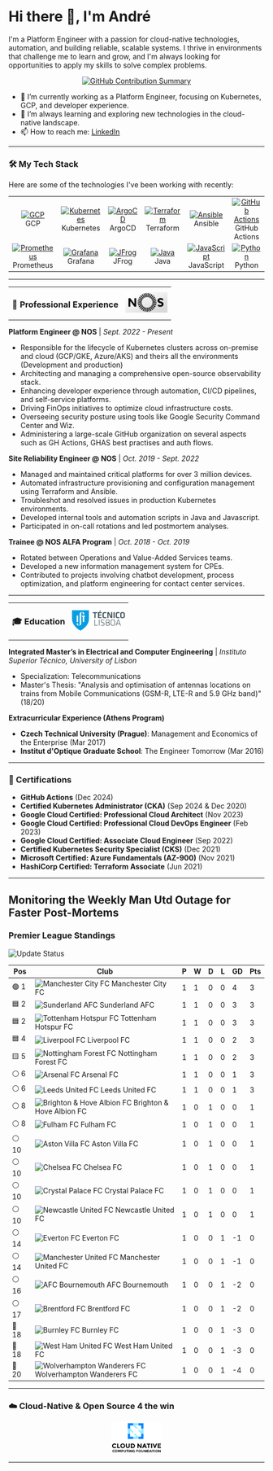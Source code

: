 # Hi there 👋, I'm André

I'm a Platform Engineer with a passion for cloud-native technologies, automation, and building reliable, scalable systems. I thrive in environments that challenge me to learn and grow, and I'm always looking for opportunities to apply my skills to solve complex problems.

<p align="center">
  <a href="https://github.com/andregribeiro">
    <img src="https://github-profile-summary-cards.vercel.app/api/cards/profile-details?username=andregribeiro&theme=radical" alt="GitHub Contribution Summary" />
  </a>
</p>

- 🔭 I’m currently working as a Platform Engineer, focusing on Kubernetes, GCP, and developer experience.
- 🌱 I’m always learning and exploring new technologies in the cloud-native landscape.
- 📫 How to reach me: [LinkedIn](https://www.linkedin.com/in/andr%C3%A9--ribeiro/)

---

### 🛠️ My Tech Stack

Here are some of the technologies I've been working with recently:

<table>
  <tr>
    <td align="center" width="96">
      <a href="#-cloud--orchestration">
        <img src="https://cdn.jsdelivr.net/gh/devicons/devicon/icons/googlecloud/googlecloud-original.svg" width="48" height="48" alt="GCP" />
      </a>
      <br>GCP
    </td>
    <td align="center" width="96">
      <a href="#-cloud--orchestration">
        <img src="https://cdn.jsdelivr.net/gh/devicons/devicon/icons/kubernetes/kubernetes-plain.svg" width="48" height="48" alt="Kubernetes" />
      </a>
      <br>Kubernetes
    </td>
    <td align="center" width="96">
      <a href="#-cicd--devops">
        <img src="https://cdn.jsdelivr.net/gh/devicons/devicon/icons/argocd/argocd-original.svg" width="48" height="48" alt="ArgoCD" />
      </a>
      <br>ArgoCD
    </td>
    <td align="center" width="96">
      <a href="#-cloud--orchestration">
        <img src="https://cdn.jsdelivr.net/gh/devicons/devicon/icons/terraform/terraform-original.svg" width="48" height="48" alt="Terraform" />
      </a>
      <br>Terraform
    </td>
    <td align="center" width="96">
      <a href="#-cloud--orchestration">
        <img src="https://cdn.jsdelivr.net/gh/devicons/devicon/icons/ansible/ansible-original.svg" width="48" height="48" alt="Ansible" />
      </a>
      <br>Ansible
    </td>
     <td align="center" width="96">
      <a href="#-cicd--devops">
        <img src="https://cdn.jsdelivr.net/gh/devicons/devicon/icons/github/github-original.svg" width="48" height="48" alt="GitHub Actions" />
      </a>
      <br>GitHub Actions
    </td>
  </tr>
  <tr>
   <td align="center" width="96">
      <a href="#-observability">
        <img src="https://cdn.jsdelivr.net/gh/devicons/devicon/icons/prometheus/prometheus-original.svg" width="48" height="48" alt="Prometheus" />
      </a>
      <br>Prometheus
    </td>
    <td align="center" width="96">
      <a href="#-observability">
        <img src="https://cdn.jsdelivr.net/gh/devicons/devicon/icons/grafana/grafana-original.svg" width="48" height="48" alt="Grafana" />
      </a>
      <br>Grafana
    </td>
     <td align="center" width="96">
      <a href="#-cicd--devops">
        <img src="https://www.vectorlogo.zone/logos/jfrog/jfrog-icon.svg" width="48" height="48" alt="JFrog" />
      </a>
      <br>JFrog
    </td>
    <td align="center" width="96">
      <a href="#-programming">
        <img src="https://cdn.jsdelivr.net/gh/devicons/devicon/icons/java/java-original.svg" width="48" height="48" alt="Java" />
      </a>
      <br>Java
    </td>
    <td align="center" width="96">
      <a href="#-programming">
        <img src="https://cdn.jsdelivr.net/gh/devicons/devicon/icons/javascript/javascript-original.svg" width="48" height="48" alt="JavaScript" />
      </a>
      <br>JavaScript
    </td>
    <td align="center" width="96">
      <a href="#-programming">
        <img src="https://cdn.jsdelivr.net/gh/devicons/devicon/icons/python/python-original.svg" width="48" height="48" alt="Python" />
      </a>
      <br>Python
    </td>
  </tr>
</table>

---

<table>
  <tr>
    <td><h3>💼 Professional Experience</h3></td>
    <td align="right"><img src="images/nos_logo.png" alt="NOS Logo" height="40"/></td>
  </tr>
</table>

**Platform Engineer @ NOS** | *Sept. 2022 - Present*

- Responsible for the lifecycle of Kubernetes clusters across on-premise and cloud (GCP/GKE, Azure/AKS) and theirs all the environments (Development and production)
- Architecting and managing a comprehensive open-source observability stack.
- Enhancing developer experience through automation, CI/CD pipelines, and self-service platforms.
- Driving FinOps initiatives to optimize cloud infrastructure costs.
- Overseeing security posture using tools like Google Security Command Center and Wiz.
- Administering a large-scale GitHub organization on several aspects such as GH Actions, GHAS best practises and auth flows.

**Site Reliability Engineer @ NOS** | *Oct. 2019 - Sept. 2022*

- Managed and maintained critical platforms for over 3 million devices.
- Automated infrastructure provisioning and configuration management using Terraform and Ansible.
- Troubleshot and resolved issues in production Kubernetes environments.
- Developed internal tools and automation scripts in Java and Javascript.
- Participated in on-call rotations and led postmortem analyses.

**Trainee @ NOS ALFA Program** | *Oct. 2018 - Oct. 2019*

- Rotated between Operations and Value-Added Services teams.
- Developed a new information management system for CPEs.
- Contributed to projects involving chatbot development, process optimization, and platform engineering for contact center services.

---

<table>
  <tr>
    <td><h3>🎓 Education</h3></td>
    <td align="right"><img src="images/ist_logo.png" alt="IST Logo" height="40"/></td>
  </tr>
</table>

**Integrated Master’s in Electrical and Computer Engineering** | *Instituto Superior Técnico, University of Lisbon*

- Specialization: Telecommunications
- Master's Thesis: "Analysis and optimisation of antennas locations on trains from Mobile Communications (GSM-R, LTE-R and 5.9 GHz band)" (18/20)

**Extracurricular Experience (Athens Program)**
- **Czech Technical University (Prague)**: Management and Economics of the Enterprise (Mar 2017)
- **Institut d'Optique Graduate School**: The Engineer Tomorrow (Mar 2016)

---

### 📜 Certifications

- **GitHub Actions** (Dec 2024)
- **Certified Kubernetes Administrator (CKA)** (Sep 2024 & Dec 2020)
- **Google Cloud Certified: Professional Cloud Architect** (Nov 2023)
- **Google Cloud Certified: Professional Cloud DevOps Engineer** (Feb 2023)
- **Google Cloud Certified: Associate Cloud Engineer** (Sep 2022)
- **Certified Kubernetes Security Specialist (CKS)** (Dec 2021)
- **Microsoft Certified: Azure Fundamentals (AZ-900)** (Nov 2021)
- **HashiCorp Certified: Terraform Associate** (Jun 2021)

---


## Monitoring the Weekly Man Utd Outage for Faster Post-Mortems

### Premier League Standings

![Update Status](https://github.com/andregribeiro/andregribeiro/workflows/Update%20Premier%20League%20Standings/badge.svg)

<!-- STANDINGS:START -->

| Pos |  Club  | P | W | D | L | GD | Pts |
|-----|------|----|---|---|---|----|----|
|  🟢 1 | <img src="https://crests.football-data.org/65.png" alt="Manchester City FC" width="20" height="20"> Manchester City FC | 1 | 1 | 0 | 0 | 4 | 3 |
|  🟦 2 | <img src="https://crests.football-data.org/71.png" alt="Sunderland AFC" width="20" height="20"> Sunderland AFC | 1 | 1 | 0 | 0 | 3 | 3 |
|  🟦 2 | <img src="https://crests.football-data.org/73.png" alt="Tottenham Hotspur FC" width="20" height="20"> Tottenham Hotspur FC | 1 | 1 | 0 | 0 | 3 | 3 |
|  🟦 4 | <img src="https://crests.football-data.org/64.png" alt="Liverpool FC" width="20" height="20"> Liverpool FC | 1 | 1 | 0 | 0 | 2 | 3 |
|  🟨 5 | <img src="https://crests.football-data.org/351.png" alt="Nottingham Forest FC" width="20" height="20"> Nottingham Forest FC | 1 | 1 | 0 | 0 | 2 | 3 |
|  ⚪ 6 | <img src="https://crests.football-data.org/57.png" alt="Arsenal FC" width="20" height="20"> Arsenal FC | 1 | 1 | 0 | 0 | 1 | 3 |
|  ⚪ 6 | <img src="https://crests.football-data.org/341.png" alt="Leeds United FC" width="20" height="20"> Leeds United FC | 1 | 1 | 0 | 0 | 1 | 3 |
|  ⚪ 8 | <img src="https://crests.football-data.org/397.png" alt="Brighton & Hove Albion FC" width="20" height="20"> Brighton & Hove Albion FC | 1 | 0 | 1 | 0 | 0 | 1 |
|  ⚪ 8 | <img src="https://crests.football-data.org/63.png" alt="Fulham FC" width="20" height="20"> Fulham FC | 1 | 0 | 1 | 0 | 0 | 1 |
|  ⚪ 10 | <img src="https://crests.football-data.org/58.png" alt="Aston Villa FC" width="20" height="20"> Aston Villa FC | 1 | 0 | 1 | 0 | 0 | 1 |
|  ⚪ 10 | <img src="https://crests.football-data.org/61.png" alt="Chelsea FC" width="20" height="20"> Chelsea FC | 1 | 0 | 1 | 0 | 0 | 1 |
|  ⚪ 10 | <img src="https://crests.football-data.org/354.png" alt="Crystal Palace FC" width="20" height="20"> Crystal Palace FC | 1 | 0 | 1 | 0 | 0 | 1 |
|  ⚪ 10 | <img src="https://crests.football-data.org/67.png" alt="Newcastle United FC" width="20" height="20"> Newcastle United FC | 1 | 0 | 1 | 0 | 0 | 1 |
|  ⚪ 14 | <img src="https://crests.football-data.org/62.png" alt="Everton FC" width="20" height="20"> Everton FC | 1 | 0 | 0 | 1 | -1 | 0 |
|  ⚪ 14 | <img src="https://crests.football-data.org/66.png" alt="Manchester United FC" width="20" height="20"> Manchester United FC | 1 | 0 | 0 | 1 | -1 | 0 |
|  ⚪ 16 | <img src="https://crests.football-data.org/bournemouth.png" alt="AFC Bournemouth" width="20" height="20"> AFC Bournemouth | 1 | 0 | 0 | 1 | -2 | 0 |
|  ⚪ 17 | <img src="https://crests.football-data.org/402.png" alt="Brentford FC" width="20" height="20"> Brentford FC | 1 | 0 | 0 | 1 | -2 | 0 |
|  🔴 18 | <img src="https://crests.football-data.org/328.png" alt="Burnley FC" width="20" height="20"> Burnley FC | 1 | 0 | 0 | 1 | -3 | 0 |
|  🔴 18 | <img src="https://crests.football-data.org/563.png" alt="West Ham United FC" width="20" height="20"> West Ham United FC | 1 | 0 | 0 | 1 | -3 | 0 |
|  🔴 20 | <img src="https://crests.football-data.org/76.png" alt="Wolverhampton Wanderers FC" width="20" height="20"> Wolverhampton Wanderers FC | 1 | 0 | 0 | 1 | -4 | 0 |

<!-- STANDINGS:END -->

---
### ☁️ Cloud-Native & Open Source 4 the win

<p align="center">
  <a href="https://www.cncf.io/" target="_blank">
    <img src="images/cncf.png" alt="CNCF Logo" width="100"/>
  </a>
</p>

---